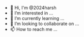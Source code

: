 - 👋 Hi, I'm @2024harsh
- 👀 I’m interested in ...
- 🌱 I’m currently learning ...
- 💞️ I’m looking to collaborate on ...
- 📫 How to reach me ...

<!---
2024harsh/2024harsh is a ✨ special ✨ repository because its `README.md` (this file) appears on your GitHub profile.
You can click the Preview link to take a look at your changes.
--->
